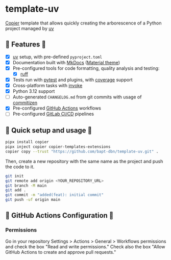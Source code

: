 # template-uv

[Copier](https://github.com/copier-org/copier) template that allows quickly creating the arborescence of a Python project managed by [uv](https://astral.sh/blog/uv)

## 🧪 Features 🧪

- [X] [uv](https://astral.sh/blog/uv) setup, with pre-defined `pyproject.toml`
- [X] Documentation built with [MkDocs](https://github.com/mkdocs/mkdocs) ([Material theme](https://github.com/squidfunk/mkdocs-material))
- [X] Pre-configured tools for code formatting, quality analysis and testing:
  - [X] [ruff](https://github.com/charliermarsh/ruff)
- [X] Tests run with [pytest](https://github.com/pytest-dev/pytest) and plugins, with [coverage](https://github.com/nedbat/coveragepy) support
- [X] Cross-platform tasks with [invoke](https://www.pyinvoke.org/)
- [X] Python 3.12 support
- [ ] Auto-generated `CHANGELOG.md` from git commits with usage of [commitizen](https://commitizen-tools.github.io/commitizen/)
- [X] Pre-configured [GitHub Actions](https://docs.github.com/en/actions) workflows
- [ ] Pre-configured [GitLab CI/CD](https://docs.gitlab.com/ee/ci/) pipelines

## 🚀 Quick setup and usage 🚀

```bash
pipx install copier
pipx inject copier copier-templates-extensions
copier copy --trust "https://github.com/bapt-dbn/template-uv.git" .
```

Then, create a new repository with the same name as the project and push the code to it.

```bash
git init
git remote add origin <YOUR_REPOSITORY_URL>
git branch -M main
git add .
git commit -m "added(feat): initial commit"
git push -uf origin main
```

## 🔧 GitHub Actions Configuration 🔧

### Permissions

Go in your repository Settings > Actions > General > Workflows permissions and check the box "Read and write permissions."
Check also the box "Allow GitHub Actions to create and approve pull requests."
